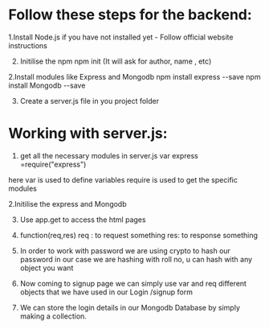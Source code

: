 # Follow these steps for the backend:

1.Install Node.js if you have not installed yet - Follow official website instructions

2. Initilise the npm
   npm init
   (It will ask for author, name , etc)

2.Install modules like Express and Mongodb 
   npm install express --save
   npm install Mongodb --save

3. Create a server.js file in you project folder

# Working with server.js:

1. get all the necessary modules in server.js
var express =require("express")    

here var is used to define variables
require is used to get the specific modules

2.Initilise the express and Mongodb

3. Use app.get to access the html pages

4. function(req,res)  req : to request something      res: to response something

5. In order to work with password we are using crypto to hash our password
   in our case we are hashing with roll no, u can hash with any object you want

6. Now coming to signup page we can simply use var and req different objects that we have used in our Login /signup form

7. We can store the login details in our Mongodb Database by simply making a collection.






  
